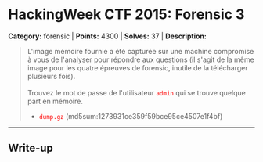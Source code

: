 # HackingWeek CTF 2015: Forensic 3

<style type="text/css">
    code {
        color: red;
    }
</style>

**Category:** forensic |
**Points:** 4300 |
**Solves:** 37 |
**Description:**

> L'image mémoire fournie a été capturée sur une machine compromise à vous de l'analyser pour répondre aux questions (il s'agit de la même image pour les quatre épreuves de forensic, inutile de la télécharger plusieurs fois).<br>
> <br> 
> Trouvez le mot de passe de l'utilisateur <code>admin</code> qui se trouve quelque part en mémoire.
> 
> * <code>dump.gz</code> (md5sum:1273931ce359f59bce95ce4507e1f4bf)

___

## Write-up

